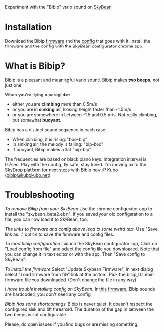 Experiment with the "Bibip" vario sound on [SkyBean](https://github.com/fhorinek/SkyBean)

Installation
============
Download the Bibip [firmware](https://raw.githubusercontent.com/kubotron/SkyBiBean/master/bibip_0.1.ebin) and the [config](https://raw.githubusercontent.com/kubotron/SkyBiBean/master/config-black-keys.sbc) that goes with it. Install the firmware and the config with the [SkyBean configurator chrome app](https://chrome.google.com/webstore/detail/skybean-configurator/njolekdacakglgbnpmeldongebgldnhd?hl=en). 

What is Bibip?
==============
Bibip is a pleasant and meaningful vario sound. Bibip makes **two beeps**, not just one.

When you're flying a paraglider: 
* either you are **climbing** more than 0.5m/s
* or you are in **sinking** air, loosing height faster than -1.5m/s
* or you are somewhere in between -1.5 and 0.5 m/s. Not really climbing, but somewhat  **buoyant**.

Bibip has a distinct sound sequence in each case:
* When climbing, it is rising: "boo-bip"
* In sinking air, the melody is falling: "bip-boo"
* If buoyant, Bibip makes a flat "bip-bip"

The frequencies are based on black piano keys. Integration interval is 0.7sec. Play with the config, fly safe, stay tuned.
I'm moving on to the SkyDrop platform for next steps with Bibip now :P Kubo (bibip@kubokubo.net) 

Troubleshooting
===============
*To remove Bibip from your SkyBean*
Use the chrome configurator app to install the "skybean_beta2.ebin". If you saved your old configuration to a file, you can now load it to SkyBean, too.

*The links to firmware and config above lead to some weird text.*
Use "Save link as..." option to save the firmware and config files. 

*To load bibip configuration*
Launch the SkyBean configurator app, Click on "Load config from file" and select the config file you downloaded.
Note that you can change it in text editor or with the app. Then "Save config to SkyBean".   

*To install the firmware*
Select "Update Skybean Firmware", in next dialog select "Load firmware from file" link at the bottom. Pick the bibip_0.1.ebin firmware file you downloaded. (Don't change the file in any way)

*I have trouble installing config on SkyBean.* 
In [this firmware](https://raw.githubusercontent.com/kubotron/SkyBiBean/master/bibip_0.1.hardcoded.ebin), Bibip sounds are hardcoded, you don't need any config

*Bibip has some shortcomings.* 
Bibip is never quiet. It doesn't respect the configured sink and lift threshold. The duration of the gap in between the two beeps is not configurable. 

Please, do open issues if you find bugs or are missing something. 


